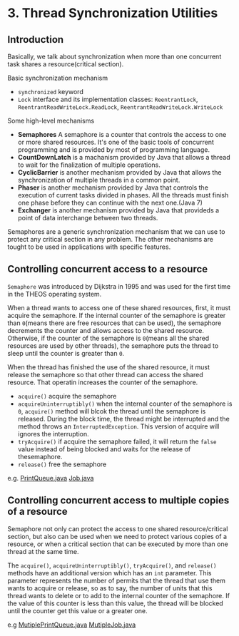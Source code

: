# 3. Thread Synchronization Utilities

## Introduction

Basically, we talk about synchronization when more than one concurrent task shares a resource(critical section).

Basic synchronization mechanism

* `synchronized` keyword
* `Lock` interface and its implementation classes: `ReentrantLock`, `ReentrantReadWriteLock.ReadLock`, `ReentrantReadWriteLock.WriteLock`

Some high-level mechanisms

* __Semaphores__ A semaphore is a counter that controls the access to one or more shared resources. It's one of the basic tools of concurrent programming and is provided by most of programming language.
* __CountDownLatch__ is a machanism provided by Java that allows a thread to wait for the finalization of multiple operations.
* __CyclicBarrier__ is another mechanism provided by Java that allows the synchronization of multiple threads in a common point.
* __Phaser__ is another mechanism provided by Java that controls the execution of current tasks divided in phases. All the threads must finish one phase before they can continue with the next one.(Java 7)
* __Exchanger__ is another mechanism provided by Java that provideds a point of data interchange between two threads.

Semaphores are a generic synchronization mechanism that we can use to protect any critical section in any problem.
The other mechanisms are tought to be used in applications with specific features.

## Controlling concurrent access to a resource

`Semaphore` was introduced by Dijkstra in 1995 and was used for the first time in the THEOS operating system.

When a thread wants to access one of these shared resources, first, it must acquire the semaphore. 
If the internal counter of the semaphore is greater than `0`(means there are free resources that can be used), the semaphore decrements the counter and allows access to the shared resource.
Otherwise, if the counter of the semaphore is `0`(means all the shared resources are used by other threads), the semaphore puts the thread to sleep until the counter is greater than `0`.

When the thread has finished the use of the shared resource, it must release the semaphore so that other thread can access the shared resource. That operatin increases the counter of the semaphore.

* `acquire()` acquire the semaphore
* `acquireUninterruptibly()` when the internal counter of the semaphore is `0`, `acquire()` method will blcok the thread until the semaphore is released. During the block time, the thread might be interrupted and the method throws an `InterruptedException`. This version of acquire will ignores the interruption.
* `tryAcquire()` if acquire the semaphore failed, it will return the `false` value instead of being blocked and waits for the release of thesemaphore.
* `release()` free the semaphore

e.g. [PrintQueue.java](controlling-concurrent-access-to-resource/PrintQueue.java) [Job.java](controlling-concurrent-access-to-resource/Job.java)


## Controlling concurrent access to multiple copies of a resource

Semaphore not only can protect the access to one shared resource/critical section, but also can be used when we need to protect various copies of a resource, or when a critical section that can be executed by more than one thread at the same time.

The `acquire()`, `acquireUninterruptibly()`, `tryAcquire()`, and `release()` methods have an additional version which has an `int` parameter.
This parameter represents the number of permits that the thread that use them wants to acquire or release, so as to say, the number of units that this thread wants to delete or to add to the internal counter of the semaphore.
If the value of this counter is less than this value, the thread will be blocked until the counter get this value or a greater one.

e.g [MutiplePrintQueue.java](controlling-concurrent-access-to-multiple-copies-of-resource/MutiplePrintQueue.java) [MutipleJob.java](controlling-concurrent-access-to-multiple-copies-of-resource/MutipleJob.java)

